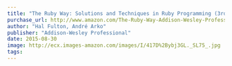 ```yaml
---
title: "The Ruby Way: Solutions and Techniques in Ruby Programming (3rd Edition) (Addison-Wesley Professional Ruby Series)"
purchase_url: http://www.amazon.com/The-Ruby-Way-Addison-Wesley-Professional/dp/0321714636%3FSubscriptionId%3DAKIAIVZLK2PABGQI2KAQ%26tag%3Deverrail-20%26linkCode%3Dxm2%26camp%3D2025%26creative%3D165953%26creativeASIN%3D0321714636
author: "Hal Fulton, André Arko"
publisher: "Addison-Wesley Professional"
date: 2015-08-30
image: http://ecx.images-amazon.com/images/I/417D%2Bybj3GL._SL75_.jpg
tags:
---
```


